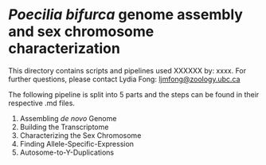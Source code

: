 # _Poecilia bifurca_ genome assembly and sex chromosome characterization

This directory contains scripts and pipelines used XXXXXX by: xxxx. For further questions, please contact Lydia Fong: ljmfong@zoology.ubc.ca

The following pipeline is split into 5 parts and the steps can be found in their respective .md files.

  1. Assembling _de novo_ Genome 
  2. Building the Transcriptome
  3. Characterizing the Sex Chromosome
  4. Finding Allele-Specific-Expression
  5. Autosome-to-Y-Duplications

